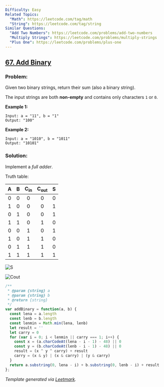 ```yaml
---
Difficulty: Easy
Related Topics:
  "Math": https://leetcode.com/tag/math
  "String": https://leetcode.com/tag/string
Similar Questions:
  "Add Two Numbers": https://leetcode.com/problems/add-two-numbers
  "Multiply Strings": https://leetcode.com/problems/multiply-strings
  "Plus One": https://leetcode.com/problems/plus-one
---
```


## [67. Add Binary](https://leetcode.com/problems/add-binary/description/)

### Problem:

Given two binary strings, return their sum (also a binary string).

The input strings are both **non-empty** and contains only characters `1` or `0`.

**Example 1:**

```
Input: a = "11", b = "1"
Output: "100"
```

**Example 2:**

```
Input: a = "1010", b = "1011"
Output: "10101"
```

### Solution:

Implement a *full adder*.

Truth table:

|   A   |   B   | C<sub>in</sub> | C<sub>out</sub> |   S   |
| :---: | :---: |     :---:      |      :---:      | :---: |
|   0   |   0   |       0        |        0        |   0   |
|   1   |   0   |       0        |        0        |   1   |
|   0   |   1   |       0        |        0        |   1   |
|   1   |   1   |       0        |        1        |   0   |
|   0   |   0   |       1        |        0        |   1   |
|   1   |   0   |       1        |        1        |   0   |
|   0   |   1   |       1        |        1        |   0   |
|   1   |   1   |       1        |        1        |   1   |

![S](https://wikimedia.org/api/rest_v1/media/math/render/svg/990290db40d42d06d3a1e308db603e962455e729)

![Cout](https://wikimedia.org/api/rest_v1/media/math/render/svg/f30baf48d96bc649c09bb44afcc3b1bf3fc80609)

```javascript
/**
 * @param {string} a
 * @param {string} b
 * @return {string}
 */
var addBinary = function(a, b) {
  const lena = a.length
  const lenb = b.length
  const lenmin = Math.min(lena, lenb)
  let result = ''
  let carry = 0
  for (var i = 0; i < lenmin || carry === 1; i++) {
    const x = (a.charCodeAt(lena - i - 1) - 48) || 0
    const y = (b.charCodeAt(lenb - i - 1) - 48) || 0
    result = (x ^ y ^ carry) + result
    carry = (x & y) | (x & carry) | (y & carry)
  }
  return a.substring(0, lena - i) + b.substring(0, lenb - i) + result
};
```

*Template generated via [Leetmark](https://github.com/crimx/crx-leetmark).*

